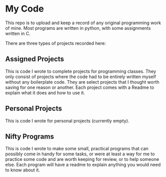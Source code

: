# My Code

This repo is to upload and keep a record of any original programming work of mine. Most programs are written in python, with some assignments written in C.

There are three types of projects recorded here:

## Assigned Projects

This is code I wrote to complete projects for programming classes. They only consist of projects where the code had to be entirely written myself without any boilerplate code. They are select projects that I thought worth saving for one reason or another. Each project comes with a Readme to explain what it does and how to use it.

## Personal Projects

This is code I wrote for personal projects (currently empty).

## Nifty Programs

This is code I wrote to make some small, practical programs that can possibly come in handy for some tasks, or were at least a way for me to practice some code and are worth keeping for review, or to help someone else. Each program will have a readme to explain anything you would need to know about it.

